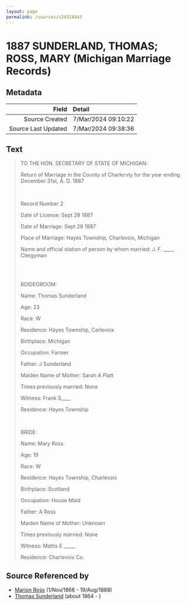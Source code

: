 ```yaml
---
layout: page
permalink: /sources/s24318443
---
```


# 1887 SUNDERLAND, THOMAS; ROSS, MARY (Michigan Marriage Records)

## Metadata
Field | Detail
---:|:---
Source Created | 7/Mar/2024 09:10:22
Source Last Updated | 7/Mar/2024 09:38:36

## Text

> TO THE HON. SECRETARY OF STATE OF MICHIGAN:
>
> Return of Marriage in the County of Charlerviy for the year ending December 31st, A. D. 1887
>
> <br/>
>
> Record Number 2
>
> Date of License: Sept 28 1887
>
> Date of Marriage: Sept 28 1887
>
> Place of Marriage: Hayes Township, Charlevoix, Michigan
>
> Name and official station of person by whom married: J. F. ____, Clergyman
>
> <br/>
>
> <br/>
>
> BDIDEGROOM:
>
> Name: Thomas Sunderland
>
> Age: 23
>
> Race: W
>
> Residence: Hayes Township, Carlevoix
>
> Birthplace: Michigan
>
> Occupation: Farmer
>
> Father: J Sunderland
>
> Maiden Name of Mother: Sarah A Platt
>
> Times previously married: None
>
> Witness: Frank S____
>
> Residence: Hayes Township
>
> <br/>
>
> BRIDE:
>
> Name: Mary Ross
>
> Age: 19
>
> Race: W
>
> Residence: Hayes Township, Charlevoix
>
> Birthplace: Scotland
>
> Occupation: House Maid
>
> Father: A Ross
>
> Maiden Name of Mother: Unknown
>
> Times previously married: None
>
> Witness: Mattis E _____
>
> Residence: Charlevoix Co.
>

## Source Referenced by

* [Marion Ross](../people/@75416110@-marion-ross-b1866-11-1-d1888-8-19.md) (1/Nov/1866 - 19/Aug/1888)
* [Thomas Sunderland](../people/@33156539@-thomas-sunderland-b1864-d.md) (about 1864 - )
